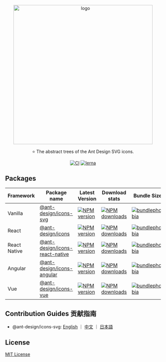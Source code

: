<p align="center">
<img
 width="450px" alt="logo" src="https://user-images.githubusercontent.com/15819224/45196822-c120ff00-b290-11e8-83ca-eb76378f5cc1.png" />
</p>

<p align="center">
⭐ The abstract trees of the Ant Design SVG icons.
</p>

<div align="center">
 
[![CI](https://github.com/ant-design/ant-design-icons/actions/workflows/ci.yml/badge.svg)](https://github.com/ant-design/ant-design-icons/actions/workflows/ci.yml)
[![lerna](https://img.shields.io/badge/maintained%20with-lerna-cc00ff.svg)](https://lerna.js.org)

</div>

## Packages

| Framework | Package name | Latest Version | Download stats | Bundle Size | Package Size |
| --- | --- | --- | --- | --- | --- |
| Vanilla | [@ant-design/icons-svg](./packages/icons-svg) | [![NPM version](https://img.shields.io/npm/v/@ant-design/icons-svg.svg?style=flat)](https://npmjs.org/package/@ant-design/icons-svg) | [![NPM downloads](http://img.shields.io/npm/dm/@ant-design/icons-svg.svg?style=flat)](https://npmjs.org/package/@ant-design/icons-svg) | [![bundlephobia](https://img.shields.io/bundlephobia/minzip/@ant-design/icons-svg.svg?style=flat)](https://bundlephobia.com/result?p=@ant-design/icons-svg) | [![install size](https://packagephobia.com/badge?p=@ant-design/icons-svg)](https://packagephobia.com/result?p=@ant-design/icons-svg) |
| React | [@ant-design/icons](./packages/icons-react) | [![NPM version](https://img.shields.io/npm/v/@ant-design/icons.svg?style=flat)](https://npmjs.org/package/@ant-design/icons) | [![NPM downloads](http://img.shields.io/npm/dm/@ant-design/icons.svg?style=flat)](https://npmjs.org/package/@ant-design/icons) | [![bundlephobia](https://img.shields.io/bundlephobia/minzip/@ant-design/icons.svg?style=flat)](https://bundlephobia.com/result?p=@ant-design/icons) | [![install size](https://packagephobia.com/badge?p=@ant-design/icons)](https://packagephobia.com/result?p=@ant-design/icons) |
| React Native | [@ant-design/icons-react-native](./packages/icons-react-native) | [![NPM version](https://img.shields.io/npm/v/@ant-design/icons-react-native.svg?style=flat)](https://npmjs.org/package/@ant-design/icons-react-native) | [![NPM downloads](http://img.shields.io/npm/dm/@ant-design/icons-react-native.svg?style=flat)](https://npmjs.org/package/@ant-design/icons-react-native) | [![bundlephobia](https://img.shields.io/bundlephobia/minzip/@ant-design/icons-react-native.svg?style=flat)](https://bundlephobia.com/result?p=@ant-design/icons-react-native) | [![install size](https://packagephobia.com/badge?p=@ant-design/icons-react-native)](https://packagephobia.com/result?p=@ant-design/icons-react-native) |
| Angular | [@ant-design/icons-angular](./packages/icons-angular) | [![NPM version](https://img.shields.io/npm/v/@ant-design/icons-angular.svg?style=flat)](https://npmjs.org/package/@ant-design/icons-angular) | [![NPM downloads](http://img.shields.io/npm/dm/@ant-design/icons-angular.svg?style=flat)](https://npmjs.org/package/@ant-design/icons-angular) | [![bundlephobia](https://img.shields.io/bundlephobia/minzip/@ant-design/icons-angular.svg?style=flat)](https://bundlephobia.com/result?p=@ant-design/icons-angular) | [![install size](https://packagephobia.com/badge?p=@ant-design/icons-angular)](https://packagephobia.com/result?p=@ant-design/icons-angular) |
| Vue | [@ant-design/icons-vue](./packages/icons-vue) | [![NPM version](https://img.shields.io/npm/v/@ant-design/icons-vue.svg?style=flat)](https://npmjs.org/package/@ant-design/icons-vue) | [![NPM downloads](http://img.shields.io/npm/dm/@ant-design/icons-vue.svg?style=flat)](https://npmjs.org/package/@ant-design/icons-vue) | [![bundlephobia](https://img.shields.io/bundlephobia/minzip/@ant-design/icons-vue.svg?style=flat)](https://bundlephobia.com/result?p=@ant-design/icons-vue) | [![install size](https://packagephobia.com/badge?p=@ant-design/icons-vue)](https://packagephobia.com/result?p=@ant-design/icons-vue) |

## Contribution Guides 贡献指南

- @ant-design/icons-svg: [English](./packages/icons-svg/docs/ContributionGuide.md) ｜ [中文](./packages/icons-svg/docs/ContributionGuide.zh-CN.md) ｜ [日本語](./packages/icons-svg/docs/ContributionGuide.ja-JP.md)

## License

[MIT License](./LICENSE)
